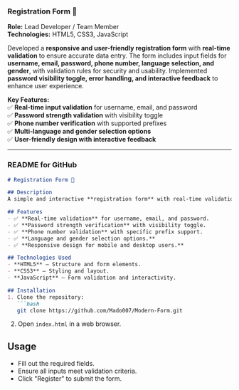 ### **Registration Form** 📝  
**Role:** Lead Developer / Team Member  
**Technologies:** HTML5, CSS3, JavaScript  

Developed a **responsive and user-friendly registration form** with **real-time validation** to ensure accurate data entry. The form includes input fields for **username, email, password, phone number, language selection, and gender**, with validation rules for security and usability. Implemented **password visibility toggle, error handling, and interactive feedback** to enhance user experience.  

**Key Features:**  
✅ **Real-time input validation** for username, email, and password  
✅ **Password strength validation** with visibility toggle  
✅ **Phone number verification** with supported prefixes  
✅ **Multi-language and gender selection options**  
✅ **User-friendly design with interactive feedback**  

---

### **README for GitHub**  

```markdown
# Registration Form 📝

## Description
A simple and interactive **registration form** with real-time validation to ensure accurate and secure user input. The form validates usernames, emails, passwords, and phone numbers while providing a smooth user experience.

## Features
- ✅ **Real-time validation** for username, email, and password.
- ✅ **Password strength verification** with visibility toggle.
- ✅ **Phone number validation** with specific prefix support.
- ✅ **Language and gender selection options.**
- ✅ **Responsive design for mobile and desktop users.**

## Technologies Used
- **HTML5** – Structure and form elements.
- **CSS3** – Styling and layout.
- **JavaScript** – Form validation and interactivity.

## Installation
1. Clone the repository:
   ```bash
   git clone https://github.com/Mado007/Modern-Form.git
   ```
2. Open `index.html` in a web browser.

## Usage
- Fill out the required fields.
- Ensure all inputs meet validation criteria.
- Click "Register" to submit the form.
